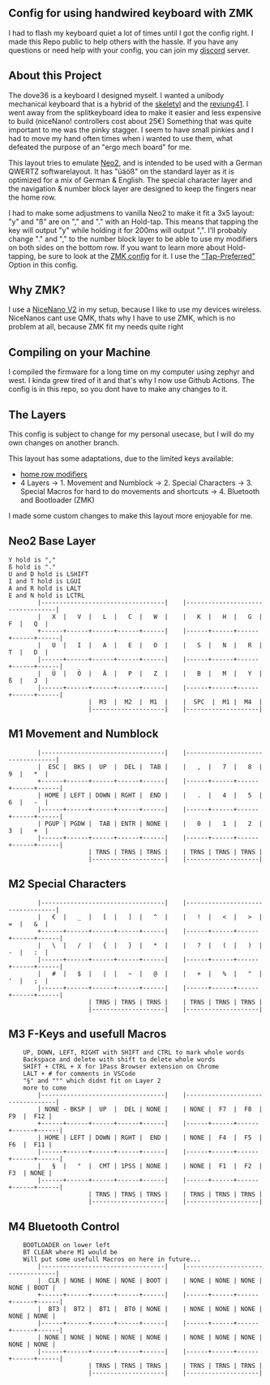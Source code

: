 ## Config for using handwired keyboard with ZMK
I had to flash my keyboard quiet a lot of times until I got the config right.
I made this Repo public to help others with the hassle.
If you have any questions or need help with your config, you can join my [discord](https://discord.gg/6NYX3pecrV) server.

## About this Project
The dove36 is a keyboard I designed myself. I wanted a unibody mechanical keyboard that is a hybrid of the [skeletyl](https://github.com/Bastardkb/Skeletyl) and the [reviung41](https://github.com/gtips/reviung/tree/master/reviung41). I went away from the splitkeyboard idea to make it easier and less expensive to build (niceNano! controllers cost about 25€)
Something that was quite important to me was the pinky stagger. I seem to have small pinkies and I had to move my hand often times when i wanted to use them, what defeated the purpose of an "ergo mech board" for me.

This layout tries to emulate [Neo2](https://www.neo-layout.org), and is intended to be used with a German QWERTZ softwarelayout.
It has "üäöß" on the standard layer as it is optimized for a mix of German & English.
The special character layer and the navigation & number block layer are designed to keep the fingers near the home row.

I had to make some adjustmens to vanilla Neo2 to make it fit a 3x5 layout:
"y" and "ß" are on "," and "." with an Hold-tap. This means that tapping the key will output "y" while holding it for 200ms will output ",". 
I'll probably change "." and "," to the number block layer to be able to use my modifiers on both sides on the bottom row.
If you want to learn more about Hold-tapping, be sure to look at the [ZMK config](https://zmk.dev/docs/behaviors/hold-tap) for it. I use the ["Tap-Preferred"](https://zmk.dev/docs/behaviors/hold-tap#option-2-tap-preferred) Option in this config.

## Why ZMK?

I use a [NiceNano V2](https://nicekeyboards.com/nice-nano/) in my setup, because I like to use my devices wireless. NiceNanos cant use QMK, thats why I have to use ZMK, which is no problem at all, because ZMK fit my needs quite right


## Compiling on your Machine

I compiled the firmware for a long time on my computer using zephyr and west. I kinda grew tired of it and that's why I now use Github Actions. The config is in this repo, so you dont have to make any changes to it.


## The Layers


This config is subject to change for my personal usecase, but I will do my own changes on another branch.

This layout has some adaptations, due to the limited keys available: 
* [home row modifiers](https://precondition.github.io/home-row-mods#what-are-home-row-mods)
* 4 Layers
    -> 1. Movement and Numblock
    -> 2. Special Characters
    -> 3. Special Macros for hard to do movements and shortcuts
    -> 4. Bluetooth and Bootloader (ZMK)



I made some custom changes to make this layout more enjoyable for me.

## Neo2 Base Layer
```
Y hold is ","
ß hold is "."
U and D hold is LSHIFT
I and T hold is LGUI
A and R hold is LALT
E and N hold is LCTRL
        |----------------------------------|    |----------------------------------|
        |   X  |   V  |   L  |   C  |   W  |    |   K  |   H  |   G  |   F  |   Q  |
        +------+------+------+------+------|    |------+------+------+------+------|
        |   U  |   I  |   A  |   E  |   O  |    |   S  |   N  |   R  |   T  |   D  |
        |------+------+------+------+------|    |------+------+------+------+------|
        |   Ü  |   Ö  |   Ä  |   P  |   Z  |    |   B  |   M  |   Y  |   ß  |   J  |
        |------+------+------+------+------|    |------+------+------+------+------|
                      |  M3  |  M2  |  M1  |    |  SPC  |  M1 |  M4  |
                      |--------------------|    |--------------------|  
  ```

## M1 Movement and Numblock
```
        |----------------------------------|    |----------------------------------|
        |  ESC |  BKS |  UP  |  DEL |  TAB |    |   ,  |   7  |   8  |   9  |   *  |
        +------+------+------+------+------|    |------+------+------+------+------|
        | HOME | LEFT | DOWN | RGHT |  END |    |   .  |   4  |   5  |   6  |   -  |
        |------+------+------+------+------|    |------+------+------+------+------|
        | PGUP | PGDW |  TAB | ENTR | NONE |    |   0  |   1  |   2  |   3  |   +  |
        |------+------+------+------+------|    |------+------+------+------+------|
                      | TRNS | TRNS | TRNS |    | TRNS | TRNS | TRNS |
                      |--------------------|    |--------------------|  
```

## M2 Special Characters
```
        |----------------------------------|    |----------------------------------|
        |   €  |   _  |   [  |   ]  |   ^  |    |   !  |   <  |   >  |   =  |   &  |
        +------+------+------+------+------|    |------+------+------+------+------|
        |   \  |   /  |   {  |   }  |   *  |    |   ?  |   (  |   )  |   -  |   :  |
        |------+------+------+------+------|    |------+------+------+------+------|
        |   #  |   $  |   |  |   ~  |   @  |    |   +  |   %  |   "  |   '  |   ;  |
        |------+------+------+------+------|    |------+------+------+------+------|
                      | TRNS | TRNS | TRNS |    | TRNS | TRNS | TRNS |
                      |--------------------|    |--------------------|  
```

## M3 F-Keys and usefull Macros
```
    UP, DOWN, LEFT, RIGHT with SHIFT and CTRL to mark whole words
    Backspace and delete with shift to delete whole words
    SHIFT + CTRL + X for 1Pass Browser extension on Chrome
    LALT + # for comments in VSCode 
    "§" and "°" which didnt fit on Layer 2
    more to come
        |----------------------------------|    |----------------------------------|
        | NONE - BKSP |  UP  |  DEL | NONE |    | NONE |  F7  |  F8  |  F9  |  F12 |
        +------+------+------+------+------|    |------+------+------+------+------|
        | HOME | LEFT | DOWN | RGHT |  END |    | NONE |  F4  |  F5  |  F6  |  F11 |
        |------+------+------+------+------|    |------+------+------+------+------|
        |   §  |   °  |  CMT | 1PSS | NONE |    | NONE |  F1  |  F2  |  F3  | NONE |
        |------+------+------+------+------|    |------+------+------+------+------|
                      | TRNS | TRNS | TRNS |    | TRNS | TRNS | TRNS |
                      |--------------------|    |--------------------|  
```

## M4 Bluetooth Control 
```
    BOOTLOADER on lower left
    BT CLEAR where M1 would be
    Will put some usefull Macros on here in future...
        |----------------------------------|    |----------------------------------|
        |  CLR | NONE | NONE | NONE | BOOT |    | NONE | NONE | NONE | NONE | BOOT |
        +------+------+------+------+------|    |------+------+------+------+------|
        |  BT3 |  BT2 |  BT1 |  BT0 | NONE |    | NONE | NONE | NONE | NONE | NONE |
        |------+------+------+------+------|    |------+------+------+------+------|
        | NONE | NONE | NONE | NONE | NONE |    | NONE | NONE | NONE | NONE | NONE |
        |------+------+------+------+------|    |------+------+------+------+------|
                      | TRNS | TRNS | TRNS |    | TRNS | TRNS | TRNS |
                      |--------------------|    |--------------------|  
```
